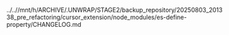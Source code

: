 ../..//mnt/h/ARCHIVE/.UNWRAP/STAGE2/backup_repository/20250803_201338_pre_refactoring/cursor_extension/node_modules/es-define-property/CHANGELOG.md